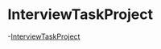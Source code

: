 # InterviewTaskProject

-[InterviewTaskProject](https://github.com/KS1502/InterviewTaskProject/tree/master/InterviewTaskProject)
